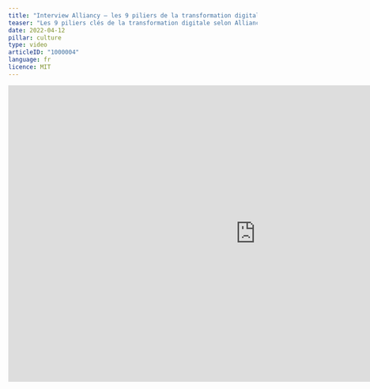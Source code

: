 ```yaml
---
title: "Interview Alliancy – les 9 piliers de la transformation digitale"
teaser: "Les 9 piliers clés de la transformation digitale selon Alliancy : stratégies pour booster innovation et compétitivité."
date: 2022-04-12
pillar: culture
type: video
articleID: "1000004"
language: fr
licence: MIT
---
```


<div class="extended">
	<iframe width="1000" height="600" src="https://www.youtube.com/embed/-I2sZYaRc7Q" frameborder="0" allow="accelerometer; autoplay; clipboard-write; encrypted-media; gyroscope; picture-in-picture" allowfullscreen></iframe>
</div>
